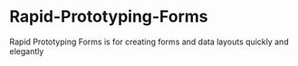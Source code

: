 # Rapid-Prototyping-Forms
Rapid Prototyping Forms is for creating forms and data layouts quickly and elegantly

